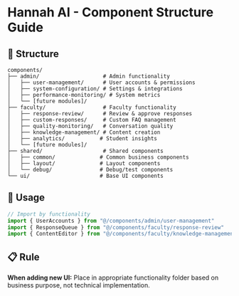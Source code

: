 # Hannah AI - Component Structure Guide

## 📁 Structure

```
components/
├── admin/                    # Admin functionality
│   ├── user-management/      # User accounts & permissions
│   ├── system-configuration/ # Settings & integrations  
│   ├── performance-monitoring/ # System metrics
│   └── [future modules]/
├── faculty/                  # Faculty functionality
│   ├── response-review/      # Review & approve responses
│   ├── custom-responses/     # Custom FAQ management
│   ├── quality-monitoring/   # Conversation quality
│   ├── knowledge-management/ # Content creation
│   ├── analytics/           # Student insights
│   └── [future modules]/
├── shared/                   # Shared components
│   ├── common/              # Common business components
│   ├── layout/              # Layout components
│   └── debug/               # Debug/test components
└── ui/                      # Base UI components
```

## 🎯 Usage

```typescript
// Import by functionality
import { UserAccounts } from "@/components/admin/user-management"
import { ResponseQueue } from "@/components/faculty/response-review"
import { ContentEditor } from "@/components/faculty/knowledge-management"
```

## 📋 Rule

**When adding new UI:** Place in appropriate functionality folder based on business purpose, not technical implementation.
